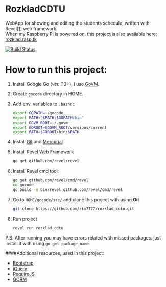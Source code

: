 RozkladCDTU
=========
WebApp for showing and editing the students schedule, written with Revel[\[1\]][1] web framework.  
When my Raspberry Pi is powered on, this project is also available here: [rozklad.rasp.tk](http://rozklad.rasp.tk)

[![Build Status](https://travis-ci.org/rtm7777/rozklad_cdtu.svg?branch=master)](https://travis-ci.org/rtm7777/rozklad_cdtu)

# How to run this project:
1. Install Google Go (_ver. 1.3+_), I use [GoVM](https://coderwall.com/p/21svdq/how-do-you-manage-go-s-version-let-s-use-govm).
2. Create `gocode` directory in HOME.
3. Add env. variables to `.bashrc`

    ```bash
    export GOPATH=~/gocode
    export PATH="$PATH:$GOPATH/bin"
    export GOVM_ROOT=~/.govm
    export GOROOT=$GOVM_ROOT/versions/current
    export PATH=$GOROOT/bin:$PATH
    ```

4. Install [Git](http://git-scm.com/book/en/v2/Getting-Started-Installing-Git) and [Mercurial](http://mercurial.selenic.com/wiki/Download).
5. Install Revel Web Framework

    ```bash
    go get github.com/revel/revel
    ```

6. Install Revel cmd tool:

    ```bash
    go get github.com/revel/cmd/revel
    cd gocode
    go build -o bin/revel github.com/revel/cmd/revel
    ```

7. Go to `HOME/gocode/src/` and clone this project with using **Git**

    ```bash
    git clone https://github.com/rtm7777/rozklad_cdtu.git
    ```

8. Run project

    ```bash
    revel run rozklad_cdtu
    ```

P.S. After running you may have errors related with missed packages. just install it with using `go get package_name`

####Additional resources, used in this project:

 - [Bootstrap][2]
 - [jQuery][3]
 - [RequireJS][4]
 - [GORM][5]

  [1]: http://revel.github.io/index.html
  [2]: https://github.com/twbs/bootstrap
  [3]: https://github.com/jquery/jquery
  [4]: https://github.com/jrburke/requirejs
  [5]: https://github.com/jinzhu/gorm